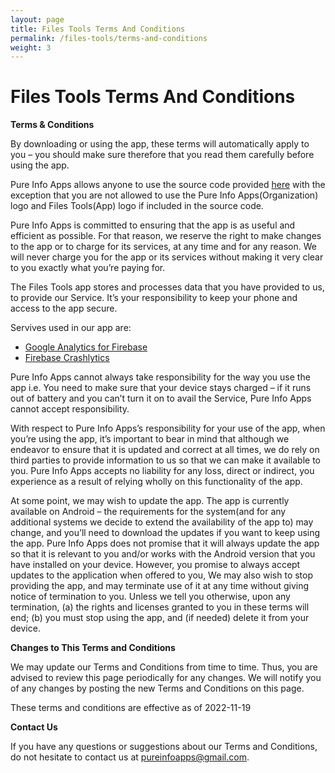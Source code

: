 ```yaml
---
layout: page
title: Files Tools Terms And Conditions
permalink: /files-tools/terms-and-conditions
weight: 3
---
```


# **Files Tools Terms And Conditions**

**Terms & Conditions**

By downloading or using the app, these terms will automatically apply to you – you should make sure therefore that you read them carefully before using the app. 

Pure Info Apps allows anyone to use the source code provided [here](https://github.com/chaudharydeepanshu/files_tools) with the exception that you are not allowed to use the Pure Info Apps(Organization) logo and Files Tools(App) logo if included in the source code.

Pure Info Apps is committed to ensuring that the app is as useful and efficient as possible. For that reason, we reserve the right to make changes to the app or to charge for its services, at any time and for any reason. We will never charge you for the app or its services without making it very clear to you exactly what you’re paying for.

The Files Tools app stores and processes data that you have provided to us, to provide our Service. It’s your responsibility to keep your phone and access to the app secure.

Servives used in our app are:

*   [Google Analytics for Firebase](https://firebase.google.com/terms/analytics)
*   [Firebase Crashlytics](https://firebase.google.com/terms/crashlytics)

Pure Info Apps cannot always take responsibility for the way you use the app i.e. You need to make sure that your device stays charged – if it runs out of battery and you can’t turn it on to avail the Service, Pure Info Apps cannot accept responsibility.

With respect to Pure Info Apps’s responsibility for your use of the app, when you’re using the app, it’s important to bear in mind that although we endeavor to ensure that it is updated and correct at all times, we do rely on third parties to provide information to us so that we can make it available to you. Pure Info Apps accepts no liability for any loss, direct or indirect, you experience as a result of relying wholly on this functionality of the app.

At some point, we may wish to update the app. The app is currently available on Android – the requirements for the system(and for any additional systems we decide to extend the availability of the app to) may change, and you’ll need to download the updates if you want to keep using the app. Pure Info Apps does not promise that it will always update the app so that it is relevant to you and/or works with the Android version that you have installed on your device. However, you promise to always accept updates to the application when offered to you, We may also wish to stop providing the app, and may terminate use of it at any time without giving notice of termination to you. Unless we tell you otherwise, upon any termination, (a) the rights and licenses granted to you in these terms will end; (b) you must stop using the app, and (if needed) delete it from your device.

**Changes to This Terms and Conditions**

We may update our Terms and Conditions from time to time. Thus, you are advised to review this page periodically for any changes. We will notify you of any changes by posting the new Terms and Conditions on this page.

These terms and conditions are effective as of 2022-11-19

**Contact Us**

If you have any questions or suggestions about our Terms and Conditions, do not hesitate to contact us at pureinfoapps@gmail.com.
